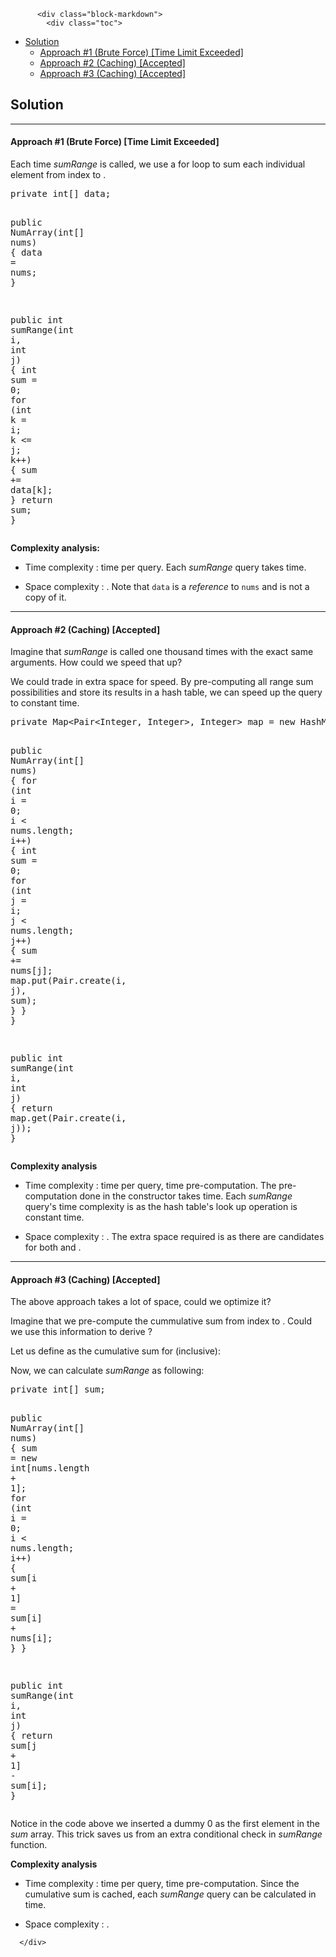 <div class="article-body">
        
          <div class="block-markdown">
            <div class="toc">
<ul>
<li><a href="#solution">Solution</a><ul>
<li><a href="#approach-1-brute-force-time-limit-exceeded">Approach #1 (Brute Force) [Time Limit Exceeded]</a></li>
<li><a href="#approach-2-caching-accepted">Approach #2 (Caching) [Accepted]</a></li>
<li><a href="#approach-3-caching-accepted">Approach #3 (Caching) [Accepted]</a></li>
</ul>
</li>
</ul>
</div>
<h2 id="solution">Solution</h2>
<hr>
<h4 id="approach-1-brute-force-time-limit-exceeded">Approach #1 (Brute Force) [Time Limit Exceeded]</h4>
<p>Each time <em>sumRange</em> is called, we use a for loop to sum each individual element from index <script type="math/tex; mode=display">i</script> to <script type="math/tex; mode=display">j</script>.</p>
<div class="codehilite"><pre><span></span><span class="kd">private</span> <span class="kt">int</span><span class="o">[]</span> <span class="n">data</span><span class="o">;</span>

<span class="kd">public</span> <span class="nf">NumArray</span><span class="o">(</span><span class="kt">int</span><span class="o">[]</span> <span class="n">nums</span><span class="o">)</span> <span class="o">{</span>
    <span class="n">data</span> <span class="o">=</span> <span class="n">nums</span><span class="o">;</span>
<span class="o">}</span>

<span class="kd">public</span> <span class="kt">int</span> <span class="nf">sumRange</span><span class="o">(</span><span class="kt">int</span> <span class="n">i</span><span class="o">,</span> <span class="kt">int</span> <span class="n">j</span><span class="o">)</span> <span class="o">{</span>
    <span class="kt">int</span> <span class="n">sum</span> <span class="o">=</span> <span class="mi">0</span><span class="o">;</span>
    <span class="k">for</span> <span class="o">(</span><span class="kt">int</span> <span class="n">k</span> <span class="o">=</span> <span class="n">i</span><span class="o">;</span> <span class="n">k</span> <span class="o">&lt;=</span> <span class="n">j</span><span class="o">;</span> <span class="n">k</span><span class="o">++)</span> <span class="o">{</span>
        <span class="n">sum</span> <span class="o">+=</span> <span class="n">data</span><span class="o">[</span><span class="n">k</span><span class="o">];</span>
    <span class="o">}</span>
    <span class="k">return</span> <span class="n">sum</span><span class="o">;</span>
<span class="o">}</span>
</pre></div>


<p><strong>Complexity analysis:</strong></p>
<ul>
<li>
<p>Time complexity : <script type="math/tex; mode=display">O(n)</script> time per query.
Each <em>sumRange</em> query takes <script type="math/tex; mode=display">O(n)</script> time.</p>
</li>
<li>
<p>Space complexity : <script type="math/tex; mode=display">O(1)</script>. Note that <code>data</code> is a <em>reference</em> to <code>nums</code> and is not a copy of it.</p>
</li>
</ul>
<hr>
<h4 id="approach-2-caching-accepted">Approach #2 (Caching) [Accepted]</h4>
<p>Imagine that <em>sumRange</em> is called one thousand times with the exact same arguments. How could we speed that up?</p>
<p>We could trade in extra space for speed. By pre-computing all range sum possibilities and store its results in a hash table, we can speed up the query to constant time.</p>
<div class="codehilite"><pre><span></span><span class="kd">private</span> <span class="n">Map</span><span class="o">&lt;</span><span class="n">Pair</span><span class="o">&lt;</span><span class="n">Integer</span><span class="o">,</span> <span class="n">Integer</span><span class="o">&gt;,</span> <span class="n">Integer</span><span class="o">&gt;</span> <span class="n">map</span> <span class="o">=</span> <span class="k">new</span> <span class="n">HashMap</span><span class="o">&lt;&gt;();</span>

<span class="kd">public</span> <span class="nf">NumArray</span><span class="o">(</span><span class="kt">int</span><span class="o">[]</span> <span class="n">nums</span><span class="o">)</span> <span class="o">{</span>
    <span class="k">for</span> <span class="o">(</span><span class="kt">int</span> <span class="n">i</span> <span class="o">=</span> <span class="mi">0</span><span class="o">;</span> <span class="n">i</span> <span class="o">&lt;</span> <span class="n">nums</span><span class="o">.</span><span class="na">length</span><span class="o">;</span> <span class="n">i</span><span class="o">++)</span> <span class="o">{</span>
        <span class="kt">int</span> <span class="n">sum</span> <span class="o">=</span> <span class="mi">0</span><span class="o">;</span>
        <span class="k">for</span> <span class="o">(</span><span class="kt">int</span> <span class="n">j</span> <span class="o">=</span> <span class="n">i</span><span class="o">;</span> <span class="n">j</span> <span class="o">&lt;</span> <span class="n">nums</span><span class="o">.</span><span class="na">length</span><span class="o">;</span> <span class="n">j</span><span class="o">++)</span> <span class="o">{</span>
            <span class="n">sum</span> <span class="o">+=</span> <span class="n">nums</span><span class="o">[</span><span class="n">j</span><span class="o">];</span>
            <span class="n">map</span><span class="o">.</span><span class="na">put</span><span class="o">(</span><span class="n">Pair</span><span class="o">.</span><span class="na">create</span><span class="o">(</span><span class="n">i</span><span class="o">,</span> <span class="n">j</span><span class="o">),</span> <span class="n">sum</span><span class="o">);</span>
        <span class="o">}</span>
    <span class="o">}</span>
<span class="o">}</span>

<span class="kd">public</span> <span class="kt">int</span> <span class="nf">sumRange</span><span class="o">(</span><span class="kt">int</span> <span class="n">i</span><span class="o">,</span> <span class="kt">int</span> <span class="n">j</span><span class="o">)</span> <span class="o">{</span>
    <span class="k">return</span> <span class="n">map</span><span class="o">.</span><span class="na">get</span><span class="o">(</span><span class="n">Pair</span><span class="o">.</span><span class="na">create</span><span class="o">(</span><span class="n">i</span><span class="o">,</span> <span class="n">j</span><span class="o">));</span>
<span class="o">}</span>
</pre></div>


<p><strong>Complexity analysis</strong></p>
<ul>
<li>
<p>Time complexity : <script type="math/tex; mode=display">O(1)</script> time per query, <script type="math/tex; mode=display">O(n^2)</script> time pre-computation.
The pre-computation done in the constructor takes <script type="math/tex; mode=display">O(n^2)</script> time. Each <em>sumRange</em> query's time complexity is <script type="math/tex; mode=display">O(1)</script> as the hash table's look up operation is constant time.</p>
</li>
<li>
<p>Space complexity : <script type="math/tex; mode=display">O(n^2)</script>.
The extra space required is <script type="math/tex; mode=display">O(n^2)</script> as there are <script type="math/tex; mode=display">n</script> candidates for both <script type="math/tex; mode=display">i</script> and <script type="math/tex; mode=display">j</script>.</p>
</li>
</ul>
<hr>
<h4 id="approach-3-caching-accepted">Approach #3 (Caching) [Accepted]</h4>
<p>The above approach takes a lot of space, could we optimize it?</p>
<p>Imagine that we pre-compute the cummulative sum from index <script type="math/tex; mode=display">0</script> to <script type="math/tex; mode=display">k</script>. Could we use this information to derive <script type="math/tex; mode=display">Sum(i, j)</script>?</p>
<p>Let us define <script type="math/tex; mode=display">sum[k]</script> as the cumulative sum for <script type="math/tex; mode=display">nums[0 \cdots k-1]</script> (inclusive):</p>
<p>
<script type="math/tex; mode=display">
sum[k] = \left\{ \begin{array}{rl} \sum_{i=0}^{k-1}nums[i] & , k > 0 \\ 0 &, k = 0 \end{array} \right.
</script>
</p>
<p>Now, we can calculate <em>sumRange</em> as following:</p>
<p>
<script type="math/tex; mode=display">
sumRange(i, j) = sum[j + 1] - sum[i]
</script>
</p>
<div class="codehilite"><pre><span></span><span class="kd">private</span> <span class="kt">int</span><span class="o">[]</span> <span class="n">sum</span><span class="o">;</span>

<span class="kd">public</span> <span class="nf">NumArray</span><span class="o">(</span><span class="kt">int</span><span class="o">[]</span> <span class="n">nums</span><span class="o">)</span> <span class="o">{</span>
    <span class="n">sum</span> <span class="o">=</span> <span class="k">new</span> <span class="kt">int</span><span class="o">[</span><span class="n">nums</span><span class="o">.</span><span class="na">length</span> <span class="o">+</span> <span class="mi">1</span><span class="o">];</span>
    <span class="k">for</span> <span class="o">(</span><span class="kt">int</span> <span class="n">i</span> <span class="o">=</span> <span class="mi">0</span><span class="o">;</span> <span class="n">i</span> <span class="o">&lt;</span> <span class="n">nums</span><span class="o">.</span><span class="na">length</span><span class="o">;</span> <span class="n">i</span><span class="o">++)</span> <span class="o">{</span>
        <span class="n">sum</span><span class="o">[</span><span class="n">i</span> <span class="o">+</span> <span class="mi">1</span><span class="o">]</span> <span class="o">=</span> <span class="n">sum</span><span class="o">[</span><span class="n">i</span><span class="o">]</span> <span class="o">+</span> <span class="n">nums</span><span class="o">[</span><span class="n">i</span><span class="o">];</span>
    <span class="o">}</span>
<span class="o">}</span>

<span class="kd">public</span> <span class="kt">int</span> <span class="nf">sumRange</span><span class="o">(</span><span class="kt">int</span> <span class="n">i</span><span class="o">,</span> <span class="kt">int</span> <span class="n">j</span><span class="o">)</span> <span class="o">{</span>
    <span class="k">return</span> <span class="n">sum</span><span class="o">[</span><span class="n">j</span> <span class="o">+</span> <span class="mi">1</span><span class="o">]</span> <span class="o">-</span> <span class="n">sum</span><span class="o">[</span><span class="n">i</span><span class="o">];</span>
<span class="o">}</span>
</pre></div>


<p>Notice in the code above we inserted a dummy 0 as the first element in the <em>sum</em> array. This trick saves us from an extra conditional check in <em>sumRange</em> function.</p>
<p><strong>Complexity analysis</strong></p>
<ul>
<li>
<p>Time complexity : <script type="math/tex; mode=display">O(1)</script> time per query, <script type="math/tex; mode=display">O(n)</script> time pre-computation.
Since the cumulative sum is cached, each <em>sumRange</em> query can be calculated in <script type="math/tex; mode=display">O(1)</script> time.</p>
</li>
<li>
<p>Space complexity : <script type="math/tex; mode=display">O(n)</script>.</p>
</li>
</ul>
          </div>
        
      </div>